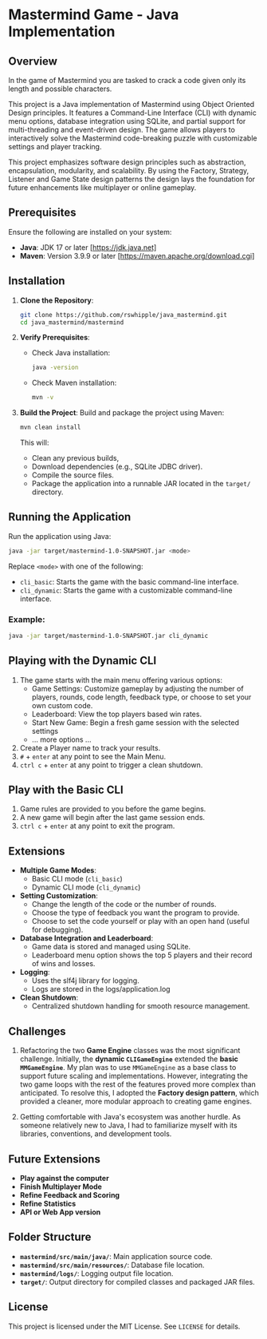 # Mastermind Game - Java Implementation

## Overview

In the game of Mastermind you are tasked to crack a code given only its length and possible characters. 

This project is a Java implementation of Mastermind using Object Oriented Design principles. It features a Command-Line Interface (CLI) with dynamic menu options, database integration using SQLite, and partial support for multi-threading and event-driven design. The game allows players to interactively solve the Mastermind code-breaking puzzle with customizable settings and player tracking.

This project emphasizes software design principles such as abstraction, encapsulation, modularity, and scalability. By using the Factory, Strategy, Listener and Game State design patterns the design lays the foundation for future enhancements like multiplayer or online gameplay.

## Prerequisites

Ensure the following are installed on your system:

- **Java**: JDK 17 or later [https://jdk.java.net]
- **Maven**: Version 3.9.9 or later [https://maven.apache.org/download.cgi]

## Installation

1. **Clone the Repository**:
   ```bash
   git clone https://github.com/rswhipple/java_mastermind.git
   cd java_mastermind/mastermind
   ```

2. **Verify Prerequisites**:
   - Check Java installation:
     ```bash
     java -version
     ```
   - Check Maven installation:
     ```bash
     mvn -v
     ```

3. **Build the Project**:
   Build and package the project using Maven:
   ```bash
   mvn clean install
   ```

   This will:
   - Clean any previous builds,
   - Download dependencies (e.g., SQLite JDBC driver).
   - Compile the source files.
   - Package the application into a runnable JAR located in the `target/` directory.

## Running the Application

Run the application using Java:

```bash
java -jar target/mastermind-1.0-SNAPSHOT.jar <mode>
```

Replace `<mode>` with one of the following:
- `cli_basic`: Starts the game with the basic command-line interface.
- `cli_dynamic`: Starts the game with a customizable command-line interface.


### Example:
```bash
java -jar target/mastermind-1.0-SNAPSHOT.jar cli_dynamic
```

## Playing with the Dynamic CLI
1. The game starts with the main menu offering various options:
   * Game Settings: Customize gameplay by adjusting the number of players, rounds, code length, feedback type, or choose to set your own custom code.
   * Leaderboard: View the top players based win rates.
   * Start New Game: Begin a fresh game session with the selected settings
   * ... more options ...
2. Create a Player name to track your results.
4. `#` + `enter` at any point to see the Main Menu.
4. `ctrl c` + `enter` at any point to trigger a clean shutdown.


## Play with the Basic CLI 
1. Game rules are provided to you before the game begins.
2. A new game will begin after the last game session ends.
3. `ctrl c` + `enter` at any point to exit the program.

## Extensions
- **Multiple Game Modes**:
  - Basic CLI mode (`cli_basic`)
  - Dynamic CLI mode (`cli_dynamic`)
- **Setting Customization**:
   - Change the length of the code or the number of rounds.
   - Choose the type of feedback you want the program to provide.
   - Choose to set the code yourself or play with an open hand (useful for debugging).
- **Database Integration and Leaderboard**: 
   - Game data is stored and managed using SQLite.
   - Leaderboard menu option shows the top 5 players and their record of wins and losses.
- **Logging**: 
   - Uses the slf4j library for logging.
   - Logs are stored in the logs/application.log
- **Clean Shutdown**: 
   - Centralized shutdown handling for smooth resource management.

## **Challenges**

1. Refactoring the two **Game Engine** classes was the most significant challenge. Initially, the **dynamic `CLIGameEngine`** extended the **basic `MMGameEngine`**. My plan was to use `MMGameEngine` as a base class to support future scaling and implementations. However, integrating the two game loops with the rest of the features proved more complex than anticipated. To resolve this, I adopted the **Factory design pattern**, which provided a cleaner, more modular approach to creating game engines.

2. Getting comfortable with Java's ecosystem was another hurdle. As someone relatively new to Java, I had to familiarize myself with its libraries, conventions, and development tools. 

## Future Extensions
- **Play against the computer**
- **Finish Multiplayer Mode**
- **Refine Feedback and Scoring**
- **Refine Statistics**
- **API or Web App version** 

## Folder Structure

- **`mastermind/src/main/java/`**: Main application source code.
- **`mastermind/src/main/resources/`**: Database file location.
- **`mastermind/logs/`**: Logging output file location.
- **`target/`**: Output directory for compiled classes and packaged JAR files.


## License

This project is licensed under the MIT License. See `LICENSE` for details.


